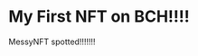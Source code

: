 # My First NFT on BCH!!!!
MessyNFT spotted!!!!!!!
                                                                                                                                                                                   